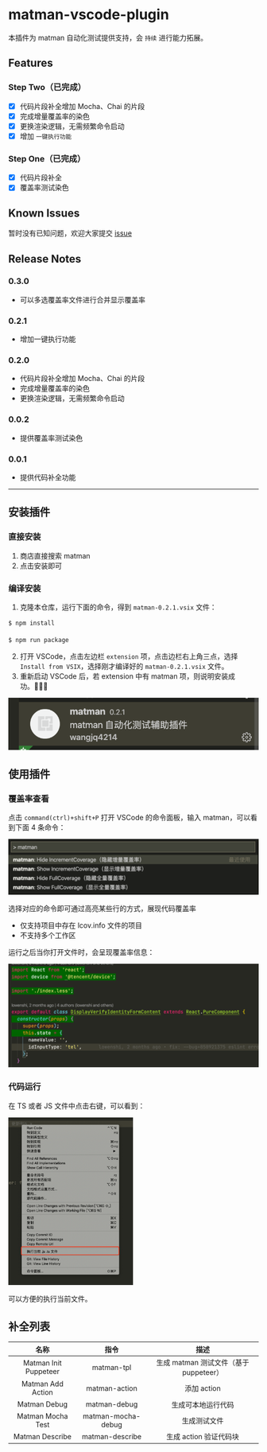 # matman-vscode-plugin

本插件为 matman 自动化测试提供支持，会 `持续` 进行能力拓展。

## Features

### Step Two（已完成）

- [x] 代码片段补全增加 Mocha、Chai 的片段
- [x] 完成增量覆盖率的染色
- [x] 更换渲染逻辑，无需频繁命令启动
- [x] 增加 `一键执行功能`

### Step One（已完成）

- [x] 代码片段补全
- [x] 覆盖率测试染色

## Known Issues

暂时没有已知问题，欢迎大家提交 [issue](https://github.com/matmanjs/vscode-plugin/issues/new)

## Release Notes

### 0.3.0

- 可以多选覆盖率文件进行合并显示覆盖率

### 0.2.1

- 增加一键执行功能


### 0.2.0

- 代码片段补全增加 Mocha、Chai 的片段
- 完成增量覆盖率的染色
- 更换渲染逻辑，无需频繁命令启动

### 0.0.2

- 提供覆盖率测试染色

### 0.0.1

- 提供代码补全功能

***

## 安装插件

### 直接安装

1. 商店直接搜索 matman
2. 点击安装即可

### 编译安装

1. 克隆本仓库，运行下面的命令，得到 `matman-0.2.1.vsix` 文件：

```bash
$ npm install

$ npm run package
```

2. 打开 VSCode，点击左边栏 `extension` 项，点击边栏右上角三点，选择 `Install from VSIX`，选择刚才编译好的 `matman-0.2.1.vsix` 文件。
3. 重新启动 VSCode 后，若 extension 中有 matman 项，则说明安装成功。

![image-20200817200814100](assets/image-20200817200814100.png)

## 使用插件

### 覆盖率查看

点击 `command(ctrl)+shift+P` 打开 VSCode 的命令面板，输入 matman，可以看到下面 4 条命令：

![image-20200817202121545](assets/image-20200817202121545.png)

选择对应的命令即可通过高亮某些行的方式，展现代码覆盖率

- 仅支持项目中存在 lcov.info 文件的项目
- 不支持多个工作区

运行之后当你打开文件时，会呈现覆盖率信息：

![image-20200817212414868](assets/image-20200817212414868.png)

### 代码运行

在 TS 或者 JS 文件中点击右键，可以看到：

<img src="assets/image-20200817212531131.png" alt="image-20200817212531131" style="zoom:33%;" />

可以方便的执行当前文件。

## 补全列表

|         名称          |        指令        |                  描述                  |
| :-------------------: | :----------------: | :------------------------------------: |
| Matman Init Puppeteer |     matman-tpl     | 生成 matman 测试文件（基于 puppeteer） |
|   Matman Add Action   |   matman-action    |              添加 action               |
|     Matman Debug      |    matman-debug    |           生成可本地运行代码           |
|   Matman Mocha Test   | matman-mocha-debug |              生成测试文件              |
|    Matman Describe    |  matman-describe   |         生成 action 验证代码块         |
